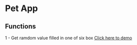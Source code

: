 # Pet App

## Functions

1 - Get ramdom value filled in one of six box [Click here to demo](https://rumina.github.io/pet-app/)
